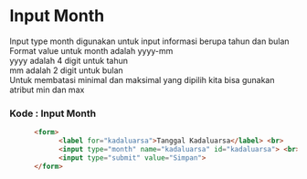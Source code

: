# Input Month
Input type month digunakan untuk input informasi berupa tahun dan bulan <br>
Format value untuk month adalah yyyy-mm <br>
yyyy adalah 4 digit untuk tahun <br>
mm adalah 2 digit untuk bulan <br>
Untuk membatasi minimal dan maksimal yang dipilih kita bisa gunakan atribut min dan max <br>

### Kode : Input Month
```html
      <form>
            <label for="kadaluarsa">Tanggal Kadaluarsa</label> <br>
            <input type="month" name="kadaluarsa" id="kadaluarsa"> <br>
            <input type="submit" value="Simpan">
      </form>
```